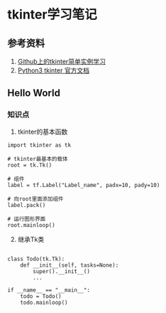 # tkinter学习笔记
## 参考资料
1. [Github上的tkinter简单实例学习](https://github.com/Dvlv/Tkinter-By-Example)
2. [Python3 tkinter 官方文档](https://docs.python.org/2/library/tkinter.html)

## Hello World
### 知识点
1. tkinter的基本函数
```# 导入tkinter包
import tkinter as tk

# tkinter最基本的载体
root = tk.Tk()

# 组件
label = tf.Label("Label_name", padx=10, pady=10)

# 向root里面添加组件
label.pack()

# 运行图形界面
root.mainloop()

```

2. 继承Tk类
```import tkinter as tk

class Todo(tk.Tk):
	def __init__(self, tasks=None):
		super().__init__()
		...

if __name__ == "__main__":
	todo = Todo()
	todo.mainloop()
```